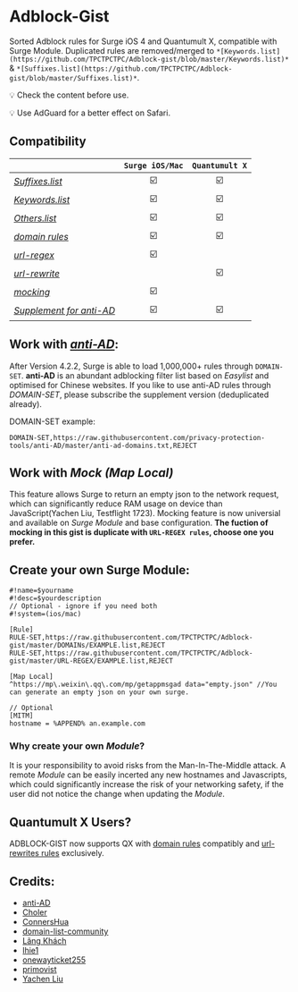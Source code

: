 # Adblock-Gist
Sorted Adblock rules for Surge iOS 4 and Quantumult X, compatible with Surge Module. Duplicated rules are removed/merged to ```*[Keywords.list](https://github.com/TPCTPCTPC/Adblock-gist/blob/master/Keywords.list)*``` & ```*[Suffixes.list](https://github.com/TPCTPCTPC/Adblock-gist/blob/master/Suffixes.list)*```.

💡 Check the content before use.

💡 Use AdGuard for a better effect on Safari.

## Compatibility

|                                                                                    |`Surge iOS/Mac`|`Quantumult X`|
|------------------------------------------------------------------------------------|:-------------:|:------------:|
|*[Suffixes.list](https://github.com/TPCTPCTPC/Adblock-gist/blob/master/Suffixes.list)*                      |☑️|☑️|
|*[Keywords.list](https://github.com/TPCTPCTPC/Adblock-gist/blob/master/Keywords.list)*                      |☑️|☑️|
|*[Others.list](https://github.com/TPCTPCTPC/Adblock-gist/blob/master/Others.list)*                          |☑️|☑️|
|*[domain rules](https://github.com/TPCTPCTPC/Adblock-gist/tree/master/DOMAINs)*                             |☑️|☑️|
|*[url-regex](https://github.com/TPCTPCTPC/Adblock-gist/tree/master/URL-REGEX)*                              |☑️|   |
|*[url-rewrite](https://github.com/TPCTPCTPC/Adblock-gist/tree/master/URL-REWRITE)*                          |   |☑️|
|*[mocking](https://github.com/TPCTPCTPC/Adblock-gist/tree/master/Mock)*                                     |☑️|   |
|*[Supplement for anti-AD](https://github.com/TPCTPCTPC/Adblock-gist/tree/master/Supplement%20for%20anti-AD)*|☑️|☑️|

## Work with *[anti-AD](https://github.com/privacy-protection-tools/anti-AD)*:

After Version 4.2.2, Surge is able to load 1,000,000+ rules through ```DOMAIN-SET```. **anti-AD** is an abundant adblocking filter list based on *Easylist* and optimised for Chinese websites. If you like to use anti-AD rules through *DOMAIN-SET*, please subscribe the supplement version (deduplicated already).

DOMAIN-SET example:
```
DOMAIN-SET,https://raw.githubusercontent.com/privacy-protection-tools/anti-AD/master/anti-ad-domains.txt,REJECT
```

## Work with *Mock (Map Local)*

This feature allows Surge to return an empty json to the network request, which can significantly reduce RAM usage on device than JavaScript(Yachen Liu, Testflight 1723). Mocking feature is now universial and available on *Surge Module* and base configuration. **The fuction of mocking in this gist is duplicate with ```URL-REGEX rules```, choose one you prefer.**

## Create your own Surge Module:
```
#!name=$yourname
#!desc=$yourdescription
// Optional - ignore if you need both
#!system=(ios/mac)

[Rule]
RULE-SET,https://raw.githubusercontent.com/TPCTPCTPC/Adblock-gist/master/DOMAINs/EXAMPLE.list,REJECT
RULE-SET,https://raw.githubusercontent.com/TPCTPCTPC/Adblock-gist/master/URL-REGEX/EXAMPLE.list,REJECT

[Map Local]
^https://mp\.weixin\.qq\.com/mp/getappmsgad data="empty.json" //You can generate an empty json on your own surge.

// Optional
[MITM]
hostname = %APPEND% an.example.com
```

### Why create your own *Module*?

It is your responsibility to avoid risks from the Man-In-The-Middle attack. 
A remote *Module* can be easily incerted any new hostnames and Javascripts, which could significantly increase the risk of your networking safety, if the user did not notice the change when updating the *Module*.

## Quantumult X Users?
ADBLOCK-GIST now supports QX with [domain rules](https://github.com/TPCTPCTPC/Adblock-gist/tree/master/DOMAINs) compatibly and [url-rewrites rules](https://github.com/TPCTPCTPC/Adblock-gist/tree/master/URL-REWRITE) exclusively.

## Credits:
- [anti-AD](https://github.com/privacy-protection-tools/anti-AD)
- [Choler](https://github.com/Choler/Surge)
- [ConnersHua](https://github.com/ConnersHua/Profiles/tree/master)
- [domain-list-community](https://github.com/v2ray/domain-list-community)
- [Lãng Khách](https://github.com/langkhach270389/Scripting/tree/master/Surge)
- [lhie1](https://github.com/lhie1/Rules)
- [onewayticket255](https://github.com/onewayticket255/Surge-Script)
- [primovist](https://github.com/primovist/ScriptsForSurge)
- [Yachen Liu](https://community.nssurge.com/d/225-module)
